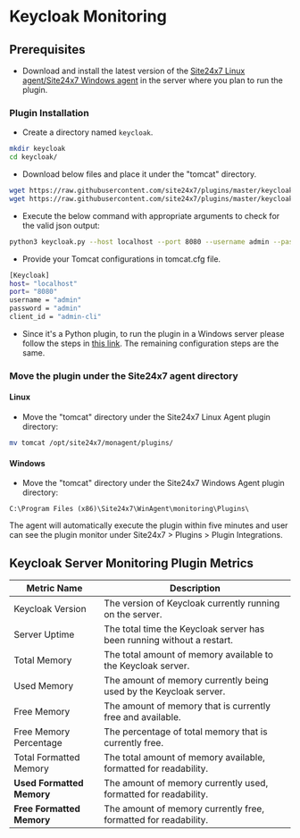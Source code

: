 # Keycloak Monitoring
                                                                                              
## Prerequisites

- Download and install the latest version of the [Site24x7 Linux agent/Site24x7 Windows agent](https://www.site24x7.com/app/client#/admin/inventory/add-monitor) in the server where you plan to run the plugin.

### Plugin Installation  

- Create a directory named `keycloak`.
  
```bash
mkdir keycloak
cd keycloak/
```
      
- Download below files and place it under the "tomcat" directory.

```bash
wget https://raw.githubusercontent.com/site24x7/plugins/master/keycloak/keycloak.py && sed -i "1s|^.*|#! $(which python3)|" tomcat.py
wget https://raw.githubusercontent.com/site24x7/plugins/master/keycloak/keycloak.cfg
```

- Execute the below command with appropriate arguments to check for the valid json output:

```bash
python3 keycloak.py --host localhost --port 8080 --username admin --password admin --client_id admin-cli
```

- Provide your Tomcat configurations in tomcat.cfg file.

```bash
[Keycloak]
host= "localhost"
port= "8080"
username = "admin"
password = "admin"
client_id = "admin-cli"
```

- Since it's a Python plugin, to run the plugin in a Windows server please follow the steps in [this link](https://support.site24x7.com/portal/en/kb/articles/run-python-plugin-scripts-in-windows-servers). The remaining configuration steps are the same.

### Move the plugin under the Site24x7 agent directory

#### Linux

- Move the "tomcat" directory under the Site24x7 Linux Agent plugin directory: 

```bash
mv tomcat /opt/site24x7/monagent/plugins/
```
		
#### Windows

- Move the "tomcat" directory under the Site24x7 Windows Agent plugin directory:

```
C:\Program Files (x86)\Site24x7\WinAgent\monitoring\Plugins\
```
The agent will automatically execute the plugin within five minutes and user can see the plugin monitor under Site24x7 > Plugins > Plugin Integrations.

## Keycloak Server Monitoring Plugin Metrics

| **Metric Name**             | **Description**                                                        |
|-----------------------------|------------------------------------------------------------------------|
| Keycloak Version         | The version of Keycloak currently running on the server.               |
| Server Uptime            | The total time the Keycloak server has been running without a restart. |
| Total Memory             | The total amount of memory available to the Keycloak server.|
| Used Memory              | The amount of memory currently being used by the Keycloak server.|
| Free Memory              | The amount of memory that is currently free and available.  |
| Free Memory Percentage   | The percentage of total memory that is currently free.                 |
| Total Formatted Memory   | The total amount of memory available, formatted for readability.|
| **Used Formatted Memory**    | The amount of memory currently used, formatted for readability.|
| **Free Formatted Memory**    | The amount of memory currently free, formatted for readability.|


